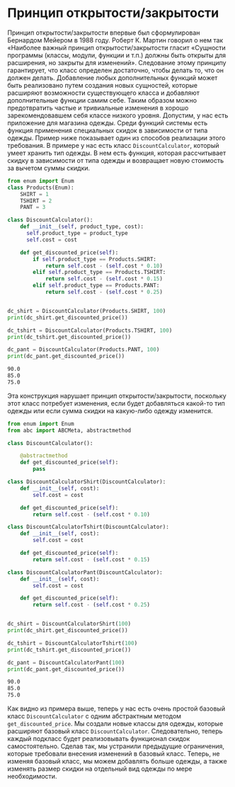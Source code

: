 #  Принцип открытости/закрытости

Принцип открытости/закрытости впервые был сформулирован Бернардом Мейером в 1988 году. Роберт К. Мартин говорил о нем так «Наиболее важный принцип открытости/закрытости гласит «Сущности программы (классы, модули, функции и т.п.) должны быть открыты для расширения, но закрыты для изменений».
Следование этому принципу гарантирует, что класс определен достаточно, чтобы делать то, что он должен делать. Добавление любых дополнительных функций может быть реализовано путем создания новых сущностей, которые расширяют возможности существующего класса и добавляют дополнительные функции самим себе. Таким образом можно предотвратить частые и тривиальные изменения в хорошо зарекомендовавшем себя классе низкого уровня.
Допустим, у нас есть приложение для магазина одежды. Среди функций системы есть функция применения специальных скидок в зависимости от типа одежды.
Пример ниже показывает один из способов реализации этого требования.
В примере у нас есть класс `DiscountCalculator`, который умеет хранить тип одежды. В нем есть функция, которая рассчитывает скидку в зависимости от типа одежды и возвращает новую стоимость за вычетом суммы скидки.

```python
from enum import Enum
class Products(Enum):
    SHIRT = 1
    TSHIRT = 2
    PANT = 3

class DiscountCalculator():
    def __init__(self, product_type, cost):
      self.product_type = product_type
      self.cost = cost

    def get_discounted_price(self):
        if self.product_type == Products.SHIRT:
            return self.cost - (self.cost * 0.10)
        elif self.product_type == Products.TSHIRT:
            return self.cost - (self.cost * 0.15)
        elif self.product_type == Products.PANT:
            return self.cost - (self.cost * 0.25)


dc_shirt = DiscountCalculator(Products.SHIRT, 100)
print(dc_shirt.get_discounted_price())

dc_tshirt = DiscountCalculator(Products.TSHIRT, 100)
print(dc_tshirt.get_discounted_price())

dc_pant = DiscountCalculator(Products.PANT, 100)
print(dc_pant.get_discounted_price())
```

```bash
90.0
85.0
75.0
```

Эта конструкция нарушает принцип открытости/закрытости, поскольку этот класс потребует изменения, если будет добавляться какой-то тип одежды или если сумма скидки на какую-либо одежду изменится.

```python
from enum import Enum
from abc import ABCMeta, abstractmethod

class DiscountCalculator():

    @abstractmethod
    def get_discounted_price(self):
        pass

class DiscountCalculatorShirt(DiscountCalculator):
    def __init__(self, cost):
        self.cost = cost

    def get_discounted_price(self):
        return self.cost - (self.cost * 0.10)

class DiscountCalculatorTshirt(DiscountCalculator):
    def __init__(self, cost):
        self.cost = cost

    def get_discounted_price(self):
        return self.cost - (self.cost * 0.15)

class DiscountCalculatorPant(DiscountCalculator):
    def __init__(self, cost):
        self.cost = cost

    def get_discounted_price(self):
        return self.cost - (self.cost * 0.25)


dc_shirt = DiscountCalculatorShirt(100)
print(dc_shirt.get_discounted_price())

dc_tshirt = DiscountCalculatorTshirt(100)
print(dc_tshirt.get_discounted_price())

dc_pant = DiscountCalculatorPant(100)
print(dc_pant.get_discounted_price())
```

```bash
90.0
85.0
75.0
```

Как видно из примера выше, теперь у нас есть очень простой базовый класс `DiscountCalculator` с одним абстрактным методом `get_discounted_price`. Мы создали новые классы для одежды, которые расширяют базовый класс `DiscountCalculator`. Следовательно, теперь каждый подкласс будет реализовывать функционал скидок самостоятельно. Сделав так, мы устранили предыдущие ограничения, которые требовали внесения изменений в базовый класс. Теперь, не изменяя базовый класс, мы можем добавлять больше одежды, а также изменять размер скидки на отдельный вид одежды по мере необходимости.